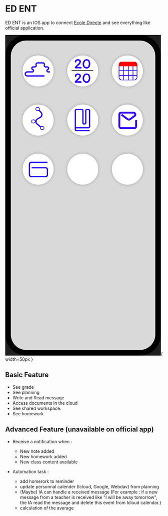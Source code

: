 # ED ENT
ED ENT is an IOS app to connect [Ecole Directe](https://www.ecoledirecte.com) and see everything like official application.

![Model](https://github.com/Rodevpet/ED_ENT/blob/894b361475d04a5c1483de8b3ffd6373b2c9089f/Modele%20ENT-ED.png){ width=50px }

## Basic Feature
- See grade
- See planning
- Write and Read message
- Access documents in the cloud
- See shared workspace.
- See homework

## Advanced Feature (unavailable on official app)
- Receive a notification when :
  - New note added
  - New homework added
  - New class content available

- Automation task :
  - add homerork to reminder
  - update personnal calender (Icloud, Google, Webdav) from planning
  - (Maybe) IA can handle a received message (For example : if a new message from a teacher is received like "I will be away tomorrow", the IA read the message and delete this event from Icloud calendar.)
  - calculation of the average
